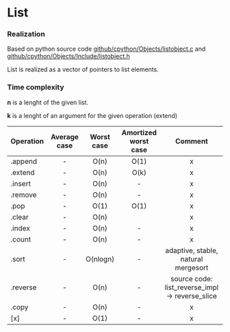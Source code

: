
# List

### Realization

Based on python source code [github/cpython/Objects/listobject.c](https://github.com/python/cpython/blob/master/Objects/listobject.c)
and
[github/cpython/Objects/Include/listobject.h](https://github.com/python/cpython/blob/master/Include/listobject.h)

List is realized as a vector of pointers to list elements.

### Time complexity

**n** is a lenght of the given list.

**k** is a lenght of an argument for the given operation (extend)

| Operation  | Average case | Worst case | Amortized worst case | Comment |
| ---------- | :----------: | :--------: | :------------------: | :-:  |
| .append    | -            | O(n)       | O(1)                 | x    |
| .extend    | -            | O(n)       | O(k)                 | x    |
| .insert    | -            | O(n)       | -                    | x    |
| .remove    | -            | O(n)       | -                    | x    |
| .pop       | -            | O(1)       | O(1)                 | x    |
| .clear     | -            | O(n)       |                      | x    |
| .index     | -            | O(n)       | -                    | x    |
| .count     | -            | O(n)       | -                    | x    |
| .sort      | -            | O(nlogn)   | -                    | adaptive, stable, natural mergesort    |
| .reverse   | -            | O(n)       | -                    | source code: list_reverse_impl -> reverse_slice    |
| .copy      | -            | O(n)       | -                    | x    |
| [x]        | -            | O(1)       | -                    | x    |


